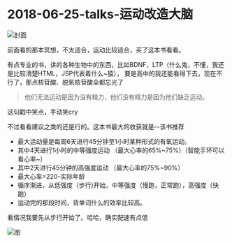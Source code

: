 


# 2018-06-25-talks-运动改造大脑

![封面](http://image.linxingyang.net/image/note/2018-06-25-talks/ydgzdn2.jpg)

前面看的那本冥想，不太适合，运动比较适合，买了这本书看看。

有点专业的书，讲的各种生物中的东西，比如BDNF，LTP（什么鬼，不懂，我还是比较清楚HTML，JSP代表着什么~猿），
要是高中的我还能看得下去，现在不行了，那点核苷酸、脱氧核苷酸全都忘光了

> 他们无法运动是因为没有精力，他们没有精力是因为他们缺乏运动。

这句戳中笑点，手动笑cry


不过看看建议之类的还是行的。这本书最大的收获就是--该书推荐

* 最大运动量是每周6天进行45分钟至1小时某种形式的有氧运动。
* 其中4天进行1小时的中等强度运动 （最大心率的65%~75%）（智能手环可以看心率~）
* 其中2天进行45分钟的高强度运动 （最大心率的75%~90%）
* 最大心率=220-实际年龄
* 循序渐进，从低强度（步行)开始，中等强度（慢跑，正常跑），高强度（快跑）
* 运动完的那段时间，背单词什么的效率比较高。


看情况我要先从步行开始了。哈哈，确实配速有点低

![图](http://image.linxingyang.net/image/note/2018-06-25-talks/run2.jpg)







